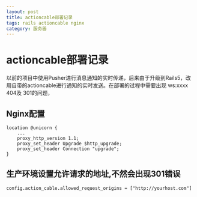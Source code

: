 ```yaml
---
layout: post
title: actioncable部署记录
tags: rails actioncable nginx
category: 服务器
---
```


# actioncable部署记录
以前的项目中使用Pusher进行消息通知的实时传递，后来由于升级到Rails5，改用自带的actioncable进行通知的实时发送。在部署的过程中需要出现 ws:xxxx 404及 301的问题，

## Nginx配置

```
location @unicorn {
	...
	proxy_http_version 1.1;
	proxy_set_header Upgrade $http_upgrade;
	proxy_set_header Connection "upgrade";
}

```

## 生产环境设置允许请求的地址,不然会出现301错误

```
config.action_cable.allowed_request_origins = ["http://yourhost.com"]
```
